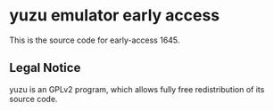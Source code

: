 yuzu emulator early access
=============

This is the source code for early-access 1645.

## Legal Notice

yuzu is an GPLv2 program, which allows fully free redistribution of its source code.